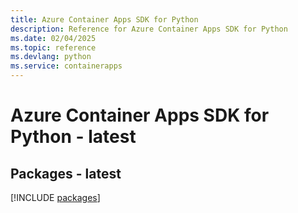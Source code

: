 ```yaml
---
title: Azure Container Apps SDK for Python
description: Reference for Azure Container Apps SDK for Python
ms.date: 02/04/2025
ms.topic: reference
ms.devlang: python
ms.service: containerapps
---
```

# Azure Container Apps SDK for Python - latest
## Packages - latest
[!INCLUDE [packages](container-apps-index.md)]